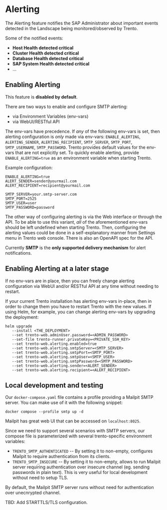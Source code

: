 # Alerting

The Alerting feature notifies the SAP Administrator about important events detected in the Landscape being monitored/observed by Trento.

Some of the notified events:
- **Host Health detected critical**
- **Cluster Health detected critical**
- **Database Health detected critical**
- **SAP System Health detected critical**
- ...

## Enabling Alerting

This feature is **disabled by default**.

There are two ways to enable and configure SMTP alerting:

- via Environment Variables (env-vars)
- via WebUI/RESTful API

The env-vars have precedence. If _any_ of the following env-vars is
set, then alerting configuration is _only_ made via env-vars:
`ENABLE_ALERTING`, `ALERTING_SENDER`, `ALERTING_RECIPIENT`,
`SMTP_SERVER`, `SMTP_PORT`, `SMTP_USERNAME`, `SMTP_PASSWORD`. Trento
provides default values for the env-vars that are not explicitly
set. To quickly enable alerting, provide `ENABLE_ALERTING=true` as an
environment variable when starting Trento.

Example configuration:
```
ENABLE_ALERTING=true
ALERT_SENDER=sender@yourmail.com
ALERT_RECIPIENT=recipient@yourmail.com

SMTP_SERVER=your.smtp-server.com
SMTP_PORT=2525
SMTP_USER=user
SMTP_PASSWORD=password
```

The other way of configuring alerting is via the Web interface or
through the API. To be able to use this variant, _all_ of the
aforementioned env-vars should be left undefined when starting
Trento. Then, configuring the alerting values could be done in a
self-explanatory manner from Settings menu in Trento web
console. There is also an OpenAPI spec for the API.

Currently **SMTP** is the **only supported delivery mechanism** for
alert notifications.

## Enabling Alerting at a later stage

If no env-vars are in place, then you can freely change alerting
configuration via WebUI and/or RESTful API at any time without needing
to restart.

If your current Trento installation has alerting env-vars in-place,
then in order to change them you have to restart Trento with the new
values. If using Helm, for example, you can change alerting env-vars
by upgrading the deployment:

```
helm upgrade
   --install <THE_DEPLOYMENT>
   --set trento-web.adminUser.password=<ADMIN_PASSWORD>
   --set-file trento-runner.privateKey=<PRIVATE_SSH_KEY>
   --set trento-web.alerting.enabled=true
   --set trento-web.alerting.smtpServer=<SMTP_SERVER>
   --set trento-web.alerting.smtpPort=<SMTP_PORT>
   --set trento-web.alerting.smtpUser=<SMTP_USER>
   --set trento-web.alerting.smtpPassword=<SMTP_PASSWORD>
   --set trento-web.alerting.sender=<ALERT_SENDER>
   --set trento-web.alerting.recipient=<ALERT_RECIPIENT>
```

## Local development and testing

Our `docker-compose.yaml` file contains a profile providing a Mailpit
SMTP server. You can make use of it with the following snippet:

```
docker compose --profile smtp up -d
```

Mailpit has great web UI that can be accessed on `localhost:8025`.

Since we need to support several scenarios with SMTP servers, our
compose file is parameterized with several trento-specific
environment variables:

- `TRENTO_SMTP_AUTHENTICATED` -- By setting it to non-empty,
  configures Mailpit to require authentication from its clients.
- `TRENTO_SMTP_INSECURE` -- By setting it to non-empty, allows to run
  Mailpit server requiring authentication over insecure channel
  (eg. sending passwords in plain text). This is very useful for local
  development without need to setup TLS.

By default, the Mailpit SMTP server runs without need for
authentication over unecnrypted channel.

TBD: Add STARTTLS/TLS configuration.
